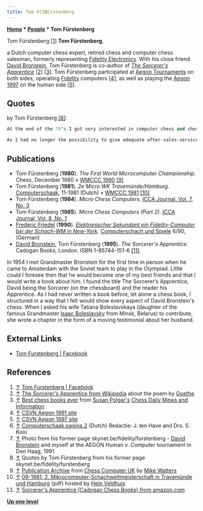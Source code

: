 ```yaml
---
title: Tom FC3BCrstenberg
---
```

**[Home](Home "Home") \* [People](People "People") \* Tom Fürstenberg**



 [](File:TomFurstenberg.jpg) Tom Fürstenberg <a id="cite-note-1" href="#cite-ref-1">[1]</a> 
**Tom Fürstenberg**,  

a Dutch computer chess expert, retired chess and computer chess salesman, formerly representing [Fidelity Electronics](Fidelity_Electronics "Fidelity Electronics"). With his close friend [David Bronstein](David_Bronstein "David Bronstein"), Tom Fürstenberg is co-author of *[The Sorcerer's Apprentice](#thesorcerersapprentice)* <a id="cite-note-2" href="#cite-ref-2">[2]</a> <a id="cite-note-3" href="#cite-ref-3">[3]</a>. Tom Fürstenberg participated at [Aegon Tournaments](Aegon_Tournaments "Aegon Tournaments") on both sides, operating [Fidelity](Fidelity "Fidelity") computers <a id="cite-note-4" href="#cite-ref-4">[4]</a>, as well as playing the [Aegon 1997](Aegon_1997 "Aegon 1997") on the human side <a id="cite-note-5" href="#cite-ref-5">[5]</a>. 



## Quotes


by Tom Fürstenberg <a id="cite-note-8" href="#cite-ref-8">[8]</a>:




```C++
At the end of the 70's I got very interested in computer chess and chess computers and in 1977 I bought the first chess computer that became available commercially. I traveled a lot from one such tournament to another and made many new friends and in 1986 I actually started a business selling chess computers. We were selling a lot of computers but not really making any profit. When I started investigating closely, I found out that my only employee had been stealing computers from me and was selling them for his own benefit. I fired him on the spot in 1992 and a legal battle started which I finally won end of 1998. We settled for half what he was condemned to pay. It was just enough to cover my legal fees but for it had become a matter of principle.

```


```C++
As I had no longer the possibility to give adequate after-sales-service without my technical man and as the market became saturated anyway, I discontinued selling chess computers. I now only sell chess playing programs and chess database programs for the [PC](IBM_PC "IBM PC") by mail order. The main advantage is that floppies and CD-ROMs don’t require any after-sales service and if there is something wrong a simple exchange will cure that. 

```

## Publications


* Tom Fürstenberg (**1980**). *The First World Microcomputer Championship*. Chess, December 1980 » [WMCCC 1980](WMCCC_1980 "WMCCC 1980") <a id="cite-note-9" href="#cite-ref-9">[9]</a>
* Tom Fürstenberg (**1981**). *2e Micro WK Travemünde/Hamburg*. [Computerschaak](Computerschaak "Computerschaak"), 11-1981 (Dutch) » [WMCCC 1981](WMCCC_1981 "WMCCC 1981") <a id="cite-note-10" href="#cite-ref-10">[10]</a>
* Tom Fürstenberg (**1984**). *Micro Chess Computers*. [ICCA Journal, Vol. 7, No. 3](ICGA_Journal#7_3 "ICGA Journal")
* Tom Fürstenberg (**1985**). *Micro Chess Computers (Part 2)*. [ICCA Journal, Vol. 8, No. 1](ICGA_Journal#8_1 "ICGA Journal")
* [Frederic Friedel](Frederic_Friedel "Frederic Friedel") (**1990**). *[Elektronischer Sekundant ein Fidelity-Computer bei der Schach-WM in New-York](http://www.schachcomputer.at/fid10.htm)*. [Computerschach und Spiele](Computerschach_und_Spiele "Computerschach und Spiele") 6/90, (German)
* [David Bronstein](David_Bronstein "David Bronstein"), Tom Fürstenberg (**1995**). *The Sorcerer's Apprentice*. Cadogan Books, London. ISBN 1-85744-151-6 <a id="cite-note-11" href="#cite-ref-11">[11]</a>


 [](https://www.amazon.com/Sorcerers-Apprentice-Cadogan-Chess-Books/dp/1857441516) 
 In 1954 I met Grandmaster Bronstein for the first time in person when he came to Amsterdam with the Soviet team to play in the Olympiad. Little could I foresee then that he would become one of my best friends and that I would write a book about him. I found the title The Sorcerer’s Apprentice, David being the Sorcerer (on the chessboard) and the reader his Apprentice. As I had never written a book before, let alone a chess book, I structured in a way that I felt would show every aspect of David Bronstein's chess. When I asked his wife Tatiana Boleslavskaya (daughter of the famous Grandmaster [Isaac Boleslavsky](https://en.wikipedia.org/wiki/Isaac_Boleslavsky) from Minsk, Belarus) to contribute, she wrote a chapter in the form of a moving testimonial about her husband.
## External Links


* [Tom Furstenberg | Facebook](https://www.facebook.com/tom.furstenberg)


## References


1. <a id="cite-ref-1" href="#cite-note-1">↑</a> [Tom Furstenberg | Facebook](https://www.facebook.com/tom.furstenberg)
2. <a id="cite-ref-2" href="#cite-note-2">↑</a> [The Sorcerer's Apprentice from Wikipedia](https://en.wikipedia.org/wiki/The_Sorcerer%27s_Apprentice) about the poem by [Goethe](https://en.wikipedia.org/wiki/Johann_Wolfgang_von_Goethe)
3. <a id="cite-ref-3" href="#cite-note-3">↑</a> [Best chess books ever](http://susanpolgar.blogspot.com/2008/04/best-chess-books-ever.html) from [Susan Polgar's](https://en.wikipedia.org/wiki/Susan_Polgar) [Chess Daily Mews and Information](http://susanpolgar.blogspot.com/)
4. <a id="cite-ref-4" href="#cite-note-4">↑</a> [CSVN Aegon 1991 site](http://www.csvn.nl/index.php?option=com_content&task=view&id=117&Itemid=50)
5. <a id="cite-ref-5" href="#cite-note-5">↑</a> [CSVN Aegon 1997 site](http://www.csvn.nl/index.php?option=com_content&task=view&id=123&Itemid=50)
6. <a id="cite-ref-6" href="#cite-note-6">↑</a> [Computerschaak pagina 2](http://www.csvnsupplementsite.nl/CSVNPAGINA2.html) (Dutch) Redactie: J. ten Have and Drs. S. Kooi
7. <a id="cite-ref-7" href="#cite-note-7">↑</a> Photo from his former page skynet.be/fidelity/furstenberg - [David Bronstein](David_Bronstein "David Bronstein") and myself at the AEGON Human v. Computer tournament in Den Haag, 1991
8. <a id="cite-ref-8" href="#cite-note-8">↑</a> Quotes by Tom Fürstenberg from his former page skynet.be/fidelity/furstenberg
9. <a id="cite-ref-9" href="#cite-note-9">↑</a> [Publication Archive](http://www.chesscomputeruk.com/html/publication_archive.html) from [Chess Computer UK](http://www.chesscomputeruk.com/index.html) by [Mike Watters](Mike_Watters "Mike Watters")
10. <a id="cite-ref-10" href="#cite-note-10">↑</a> [09-1981, 2. Mikrocomputer-Schachweltmeisterschaft in Travemünde und Hamburg](http://www.schaakcomputers.nl/hein_veldhuis/database/files/09-1981,%202.%20Mikrocomputer-Schachweltmeisterschaft%20in%20Travemunde%20und%20Hamburg.pdf) (pdf) hosted by [Hein Veldhuis](Hein_Veldhuis "Hein Veldhuis")
11. <a id="cite-ref-11" href="#cite-note-11">↑</a> [Sorcerer's Apprentice (Cadogan Chess Books) from amazon.com](https://www.amazon.com/Sorcerers-Apprentice-Cadogan-Chess-Books/dp/1857441516)

**[Up one level](People "People")**







 
